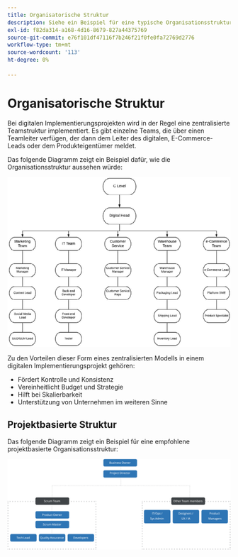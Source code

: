```yaml
---
title: Organisatorische Struktur
description: Siehe ein Beispiel für eine typische Organisationsstruktur für ein E-Commerce-Projekt.
exl-id: f82da314-a168-4d16-8679-827a44375769
source-git-commit: e76f101df47116f7b246f21f0fe0fa72769d2776
workflow-type: tm+mt
source-wordcount: '113'
ht-degree: 0%

---
```


# Organisatorische Struktur

Bei digitalen Implementierungsprojekten wird in der Regel eine zentralisierte Teamstruktur implementiert. Es gibt einzelne Teams, die über einen Teamleiter verfügen, der dann dem Leiter des digitalen, E-Commerce-Leads oder dem Produkteigentümer meldet.

Das folgende Diagramm zeigt ein Beispiel dafür, wie die Organisationsstruktur aussehen würde:

![Diagramm zur Organisationsstruktur](../../assets/playbooks/org-structure.png)

Zu den Vorteilen dieser Form eines zentralisierten Modells in einem digitalen Implementierungsprojekt gehören:

- Fördert Kontrolle und Konsistenz
- Vereinheitlicht Budget und Strategie
- Hilft bei Skalierbarkeit
- Unterstützung von Unternehmen im weiteren Sinne

## Projektbasierte Struktur

Das folgende Diagramm zeigt ein Beispiel für eine empfohlene projektbasierte Organisationsstruktur:

![Strukturdiagramm der projektbasierten Organisation](../../assets/playbooks/org-structure-project.png)
